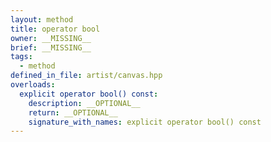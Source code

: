 ```yaml
---
layout: method
title: operator bool
owner: __MISSING__
brief: __MISSING__
tags:
  - method
defined_in_file: artist/canvas.hpp
overloads:
  explicit operator bool() const:
    description: __OPTIONAL__
    return: __OPTIONAL__
    signature_with_names: explicit operator bool() const
---
```

